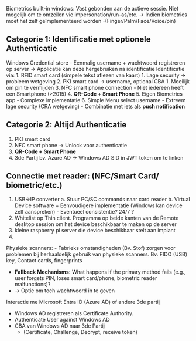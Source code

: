 
Biometrics built-in windows: Vast gebonden aan de actieve sessie. Niet mogelijk om te omzeilen vie impersonation/run-as/etc. 
-> Indien biometrics moet het zelf geïmplementeerd worden
-(Finger/Palm/Face/Voice/pin)
## Categorie 1: Identificatie met optionele Authenticatie
Windows Credential store
	- Eenmalig username + wachtwoord registreren op server
	-> Applicatie kan deze hergebruiken na identificatie
Identificatie via:
	1. RFID smart card (simpele tekst aflezen van kaart)
		1. Lage security -> probleem wetgeving
	2. PKI smart card -> username, optional CBA
		1. Moeilijk om pin te vermijden
	3. NFC smart phone connection
		- Niet iedereen heeft een Smartphone (>2015)
	4. **QR-Code + Smart Phone**
	5. Eigen Biometrics app
		- Complexe implementatie
	6. Simple Menu select username
		- Extreem lage security (CRA wetgeving)
		- Combinatie met iets als **push notification** 

## Categorie 2: Altijd Authenticatie
1. PKI smart card
2. NFC smart phone -> Unlock voor authenticatie
3. **QR-Code + Smart Phone**
4. 3de Partij bv. Azure AD -> Windows AD SID in JWT token om te linken



## Connectie met reader: (NFC/Smart Card/ biometric/etc.)
1. USB->IP converter
	 a. Stuur PC/SC commands naar card reader
	 b. Virtual Device software
		 + Eenvoudigere implementatie (Windows kan device zelf aanspreken)
		 - Eventueel consistentie? 24/7 ?
2. Whitelist op Thin client. Programma op beide kanten van de Remote desktop session om het device beschikbaar te maken op de server
3. kleine raspberry pi server die device beschikbaar stelt aan implant
4.


Physieke scanners:
	- Fabrieks omstandigheden (Bv. Stof) zorgen voor problemen bij herhaaldelijk gebruik van physieke scanners. Bv. FIDO (USB) key, Contact cards, fingerprints



- **Fallback Mechanisms:** What happens if the primary method fails (e.g., user forgets PIN, loses smart card/phone, biometric reader malfunctions)?
- -> Optie om toch wachtwoord in te geven




Interactie me Microsoft Entra ID (Azure AD) of andere 3de partij
- Windows AD registreren als Certificate Authority.
- Authenticate User against Windows AD
- CBA van Windows AD naar 3de Partij
	- (Certificate, Challenge, Decrypt, receive token)